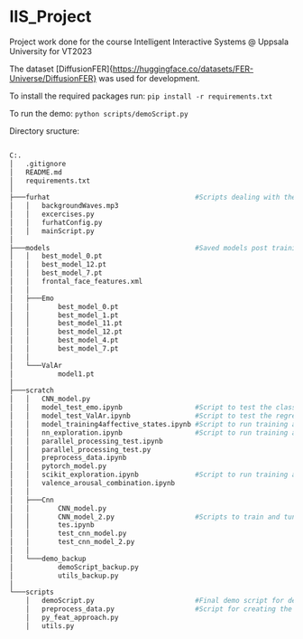 # IIS_Project
Project work done for the course Intelligent Interactive Systems @ Uppsala University for VT2023

The dataset [DiffusionFER]{https://huggingface.co/datasets/FER-Universe/DiffusionFER} was used for development.

To install the required packages run:
`pip install -r requirements.txt` 

To run the demo:
`python scripts/demoScript.py` 


Directory sructure: 
```bash

C:.
│   .gitignore
│   README.md
│   requirements.txt
│
├───furhat                                    #Scripts dealing with the development of subsystem 2
│   │   backgroundWaves.mp3
│   │   excercises.py
│   │   furhatConfig.py
│   │   mainScript.py
│
├───models                                    #Saved models post training
│   │   best_model_0.pt
│   │   best_model_12.pt
│   │   best_model_7.pt
│   │   frontal_face_features.xml
│   │
│   ├───Emo
│   │       best_model_0.pt
│   │       best_model_1.pt
│   │       best_model_11.pt
│   │       best_model_12.pt
│   │       best_model_4.pt
│   │       best_model_7.pt
│   │
│   └───ValAr
│           model1.pt
│
├───scratch
│   │   CNN_model.py
│   │   model_test_emo.ipynb                  #Script to test the classification based pytorch model (subsystem 1)
│   │   model_test_ValAr.ipynb                #Script to test the regression based pytorch model (subsystem 1)
│   │   model_training4affective_states.ipynb #Script to run training and hyperparameter tuning for the regression based pytorch model
│   │   nn_exploration.ipynb                  #Script to run training and hyperparameter tuning for the classification based pytorch model
│   │   parallel_processing_test.ipynb
│   │   parallel_processing_test.py
│   │   preprocess_data.ipynb
│   │   pytorch_model.py
│   │   scikit_exploration.ipynb              #Script to run training and hyperparameter tuning for the classification based scikit-learn models
│   │   valence_arousal_combination.ipynb     
│   │
│   ├───Cnn  
│   │       CNN_model.py
│   │       CNN_model_2.py                    #Scripts to train and tune the end-to-end CNN model
│   │       tes.ipynb
│   │       test_cnn_model.py
│   │       test_cnn_model_2.py
│   │
│   └───demo_backup
│           demoScript_backup.py
│           utils_backup.py
│
└───scripts
    │   demoScript.py                         #Final demo script for deployment
    │   preprocess_data.py                    #Script for creating the dataset csv after preprocessing
    │   py_feat_approach.py
    │   utils.py


```
